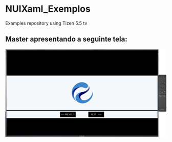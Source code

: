 # NUIXaml_Exemplos
Examples repository using Tizen 5.5 tv 



## Master apresentando a seguinte tela: 

![Tela](https://github.com/expertisesolutions/NUIXaml_Exemplos/blob/master/preview/tela.png)
